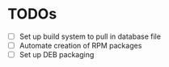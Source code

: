 # TODOs

- [ ] Set up build system to pull in database file
- [ ] Automate creation of RPM packages
- [ ] Set up DEB packaging
